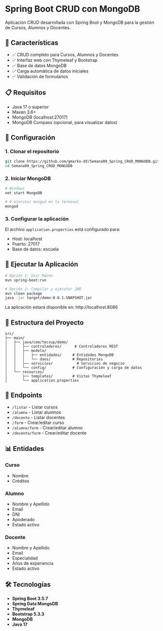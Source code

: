 # Spring Boot CRUD con MongoDB

Aplicación CRUD desarrollada con Spring Boot y MongoDB para la gestión de Cursos, Alumnos y Docentes.

## 🚀 Características

- ✅ CRUD completo para Cursos, Alumnos y Docentes
- ✅ Interfaz web con Thymeleaf y Bootstrap
- ✅ Base de datos MongoDB
- ✅ Carga automática de datos iniciales
- ✅ Validación de formularios

## 📋 Requisitos

- Java 17 o superior
- Maven 3.6+
- MongoDB (localhost:27017)
- MongoDB Compass (opcional, para visualizar datos)

## 🔧 Configuración

### 1. Clonar el repositorio
```bash
git clone https://github.com/gmarko-dV/Semana09_Spring_CRUD_MONGODB.git
cd Semana09_Spring_CRUD_MONGODB
```

### 2. Iniciar MongoDB
```bash
# Windows
net start MongoDB

# O ejecutar mongod en la terminal
mongod
```

### 3. Configurar la aplicación
El archivo `application.properties` está configurado para:
- Host: localhost
- Puerto: 27017
- Base de datos: escuela

## 🚀 Ejecutar la Aplicación

```bash
# Opción 1: Usar Maven
mvn spring-boot:run

# Opción 2: Compilar y ejecutar JAR
mvn clean package
java -jar target/demo-0.0.1-SNAPSHOT.jar
```

La aplicación estará disponible en: http://localhost:8086

## 📂 Estructura del Proyecto

```
src/
├── main/
│   ├── java/com/tecsup/demo/
│   │   ├── controladores/      # Controladores REST
│   │   ├── modelo/
│   │   │   ├── entidades/     # Entidades MongoDB
│   │   │   └── daos/          # Repositories
│   │   ├── servicios/           # Servicios de negocio
│   │   └── config/            # Configuración y carga de datos
│   └── resources/
│       ├── templates/         # Vistas Thymeleaf
│       └── application.properties
```

## 🎯 Endpoints

- `/listar` - Listar cursos
- `/alumno` - Listar alumnos
- `/docente` - Listar docentes
- `/form` - Crear/editar curso
- `/alumno/form` - Crear/editar alumno
- `/docente/form` - Crear/editar docente

## 📊 Entidades

### Curso
- Nombre
- Créditos

### Alumno
- Nombre y Apellido
- Email
- DNI
- Apoderado
- Estado activo

### Docente
- Nombre y Apellido
- Email
- Especialidad
- Años de experiencia
- Estado activo

## 🛠️ Tecnologías

- **Spring Boot 3.5.7**
- **Spring Data MongoDB**
- **Thymeleaf**
- **Bootstrap 5.3.3**
- **MongoDB**
- **Java 17**



